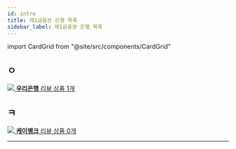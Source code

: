 ```yaml
---
id: intro
title: 제1금융권 은행 목록
sidebar_label: 제1금융권 은행 목록
---
```


import CardGrid from "@site/src/components/CardGrid"

## ㅇ
  <CardGrid home>

  [![](/img/bank/woori_icon.png) **우리은행** 리뷰 상품 1개](woori/intro)

  </CardGrid>

## ㅋ
  <CardGrid home>

  [![](/img/bank/kbank_icon.png) **케이뱅크** 리뷰 상품 0개](kbank/intro)

  </CardGrid>

---